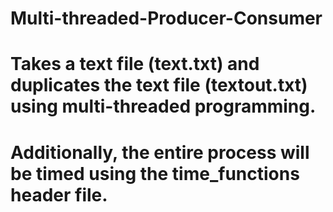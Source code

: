# Multi-threaded-Producer-Consumer
# Takes a text file (text.txt) and duplicates the text file (textout.txt) using multi-threaded programming.
# Additionally, the entire process will be timed using the time_functions header file.
